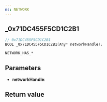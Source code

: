 ```yaml
---
ns: NETWORK
---
```

## _0x71DC455F5CD1C2B1

```c
// 0x71DC455F5CD1C2B1
BOOL _0x71DC455F5CD1C2B1(Any* networkHandle);
```

```
NETWORK_HAS_*
```

## Parameters
* **networkHandle**: 

## Return value
